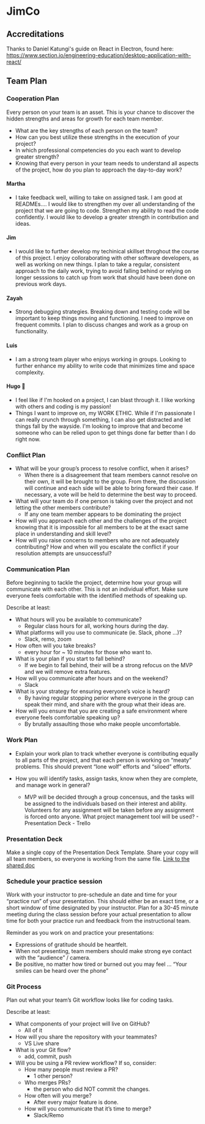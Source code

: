 # JimCo

## Accreditations

Thanks to Daniel Katungi's guide on React in Electron, found here: https://www.section.io/engineering-education/desktop-application-with-react/

## Team Plan

### Cooperation Plan

Every person on your team is an asset. This is your chance to discover the hidden strengths and areas for growth for each team member.

- What are the key strengths of each person on the team?
- How can you best utilize these strengths in the execution of your project?
- In which professional competencies do you each want to develop greater strength?
- Knowing that every person in your team needs to understand all aspects of the project, how do you plan to approach the day-to-day work?

#### Martha

- I take feedback well, willing to take on assigned task. I am good at READMEs.... I would like to strengthen my over all understanding of the project that we are going to code. Strengthen my ability to read the code confidently. I would like to develop a greater strength in contribution and ideas.

#### Jim

- I would like to further develop my techinical skillset throghout the course of this project. I enjoy colloraborating with other software developers, as well as working on new things. I plan to take a regular, consistent approach to the daily work, trying to avoid falling behind or relying on longer sesssions to catch up from work that should have been done on previous work days.

#### Zayah

- Strong debugging strategies. Breaking down and testing code will be important to keep things moving and functioning. I need to improve on frequent commits. I plan to discuss changes and work as a group on functionality.

#### Luis

- I am a strong team player who enjoys working in groups. Looking to further enhance my ability to write code that minimizes time and space complexity.

#### Hugo 💅

- I feel like if I'm hooked on a project, I can blast through it. I like working with others and coding is my passion!
- Things I want to improve on, my WORK ETHIC. While if I'm passionate I can really crunch through something, I can also get distracted and let things fall by the wayside. I'm looking to improve that and become someone who can be relied upon to get things done far better than I do right now.

### Conflict Plan

- What will be your group’s process to resolve conflict, when it arises?
  - When there is a disagreement that team members cannot resolve on their own, it will be brought to the group. From there, the discussion will continue and each side will be able to bring forward their case. If necessary, a vote will be held to determine the best way to proceed.
- What will your team do if one person is taking over the project and not letting the other members contribute?
  - If any one team member appears to be dominating the project
- How will you approach each other and the challenges of the project knowing that it is impossible for all members to be at the exact same place in understanding and skill level?
- How will you raise concerns to members who are not adequately contributing?
  How and when will you escalate the conflict if your resolution attempts are unsuccessful?

### Communication Plan

Before beginning to tackle the project, determine how your group will communicate with each other. This is not an individual effort. Make sure everyone feels comfortable with the identified methods of speaking up.

Describe at least:

- What hours will you be available to communicate?
  - Regular class hours for all, working hours during the day.
- What platforms will you use to communicate (ie. Slack, phone …)?
  - Slack, remo, zoom
- How often will you take breaks?
  - every hour for ~ 10 minutes for those who want to.
- What is your plan if you start to fall behind?
  - If we begin to fall behind, their will be a strong refocus on the MVP and we will remove extra features.
- How will you communicate after hours and on the weekend?
  - Slack
- What is your strategy for ensuring everyone’s voice is heard?
  - By having regular stopping perior where everyone in the group can speak their mind, and share with the group what their ideas are.
- How will you ensure that you are creating a safe environment where everyone feels comfortable speaking up?
  - By brutally assaulting those who make people uncomfortable.

### Work Plan

- Explain your work plan to track whether everyone is contributing equally to all parts of the project, and that each person is working on “meaty” problems. This should prevent “lone wolf” efforts and “siloed” efforts.

- How you will identify tasks, assign tasks, know when they are complete, and manage work in general?
  - MVP will be decided through a group concensus, and the tasks will be assigned to the individuals based on their interest and ability. Volunteers for any assignment will be taken before any assignment is forced onto anyone.
    What project management tool will be used? - Presentation Deck - Trello

### Presentation Deck

Make a single copy of the Presentation Deck Template. Share your copy will all team members, so everyone is working from the same file.
[Link to the shared doc](https://docs.google.com/presentation/d/1CRWDTsheIc_CN0PL81sW_nlHcIqMG73oa8C2l5AcD0A/edit?usp=sharing)

### Schedule your practice session

Work with your instructor to pre-schedule an date and time for your “practice run” of your presentation. This should either be an exact time, or a short window of time designated by your instructor. Plan for a 30-45 minute meeting during the class session before your actual presentation to allow time for both your practice run and feedback from the instructional team.

Reminder as you work on and practice your presentations:

- Expressions of gratitude should be heartfelt.
- When not presenting, team members should make strong eye contact with the “audience” / camera.
- Be positive, no matter how tired or burned out you may feel … “Your smiles can be heard over the phone”

### Git Process

Plan out what your team’s Git workflow looks like for coding tasks.

Describe at least:

- What components of your project will live on GitHub?
  - All of it
- How will you share the repository with your teammates?
  - VS Live share
- What is your Git flow?
  - add, commit, push
- Will you be using a PR review workflow? If so, consider:
  - How many people must review a PR?
    - 1 other person?
  - Who merges PRs?
    - the person who did NOT commit the changes.
  - How often will you merge?
    - After every major feature is done.
  - How will you communicate that it’s time to merge?
    - Slack/Remo
